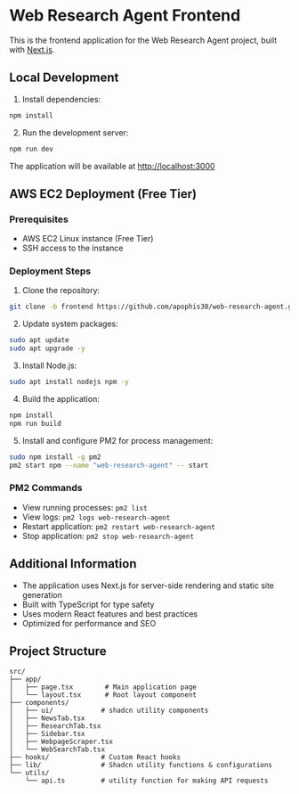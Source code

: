 # Web Research Agent Frontend

This is the frontend application for the Web Research Agent project, built with [Next.js](https://nextjs.org).

## Local Development

1. Install dependencies:
```bash
npm install
```

2. Run the development server:
```bash
npm run dev
```

The application will be available at [http://localhost:3000](http://localhost:3000)

## AWS EC2 Deployment (Free Tier)

### Prerequisites
- AWS EC2 Linux instance (Free Tier)
- SSH access to the instance

### Deployment Steps

1. Clone the repository:
```bash
git clone -b frontend https://github.com/apophis30/web-research-agent.git
```

2. Update system packages:
```bash
sudo apt update
sudo apt upgrade -y
```

3. Install Node.js:
```bash
sudo apt install nodejs npm -y
```

4. Build the application:
```bash
npm install
npm run build
```

5. Install and configure PM2 for process management:
```bash
sudo npm install -g pm2
pm2 start npm --name "web-research-agent" -- start
```

### PM2 Commands
- View running processes: `pm2 list`
- View logs: `pm2 logs web-research-agent`
- Restart application: `pm2 restart web-research-agent`
- Stop application: `pm2 stop web-research-agent`

## Additional Information

- The application uses Next.js for server-side rendering and static site generation
- Built with TypeScript for type safety
- Uses modern React features and best practices
- Optimized for performance and SEO

## Project Structure

```
src/
├── app/
│   ├── page.tsx        # Main application page
│   └── layout.tsx      # Root layout component
├── components/
│   ├── ui/            # shadcn utility components
│   ├── NewsTab.tsx
│   ├── ResearchTab.tsx
│   ├── Sidebar.tsx
│   ├── WebpageScraper.tsx
│   └── WebSearchTab.tsx
├── hooks/             # Custom React hooks
├── lib/               # Shadcn utility functions & configurations
└── utils/
    └── api.ts         # utility function for making API requests
```

